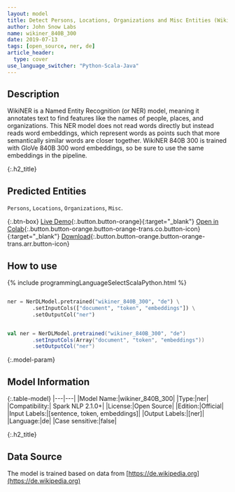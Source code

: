 ```yaml
---
layout: model
title: Detect Persons, Locations, Organizations and Misc Entities (WikiNER 840B 300 DE)
author: John Snow Labs
name: wikiner_840B_300
date: 2019-07-13
tags: [open_source, ner, de]
article_header:
  type: cover
use_language_switcher: "Python-Scala-Java"
---
```


## Description
WikiNER is a Named Entity Recognition (or NER) model, meaning it annotates text to find features like the names of people, places, and organizations. This NER model does not read words directly but instead reads word embeddings, which represent words as points such that more semantically similar words are closer together. WikiNER 840B 300 is trained with GloVe 840B 300 word embeddings, so be sure to use the same embeddings in the pipeline.

{:.h2_title}
## Predicted Entities 
``Persons``, ``Locations``, ``Organizations``, ``Misc``.


{:.btn-box}
[Live Demo](https://demo.johnsnowlabs.com/public/NER_DE){:.button.button-orange}{:target="_blank"}
[Open in Colab](https://colab.research.google.com/github/JohnSnowLabs/spark-nlp-workshop/blob/master/tutorials/streamlit_notebooks/NER_DE.ipynb){:.button.button-orange.button-orange-trans.co.button-icon}{:target="_blank"}
[Download](https://s3.amazonaws.com/auxdata.johnsnowlabs.com/public/models/wikiner_840B_300_de_2.1.0_2.4_1563035544700.zip){:.button.button-orange.button-orange-trans.arr.button-icon}

## How to use 

<div class="tabs-box" markdown="1">

{% include programmingLanguageSelectScalaPython.html %}

```python

ner = NerDLModel.pretrained("wikiner_840B_300", "de") \
        .setInputCols(["document", "token", "embeddings"]) \
        .setOutputCol("ner")
```

```scala

val ner = NerDLModel.pretrained("wikiner_840B_300", "de")
        .setInputCols(Array("document", "token", "embeddings"))
        .setOutputCol("ner")
```

</div>

{:.model-param}
## Model Information

{:.table-model}
|---|---|
|Model Name:|wikiner_840B_300|
|Type:|ner|
|Compatibility:| Spark NLP 2.1.0+|
|License:|Open Source|
|Edition:|Official|
|Input Labels:|[sentence, token, embeddings]|
|Output Labels:|[ner]|
|Language:|de|
|Case sensitive:|false|

{:.h2_title}
## Data Source
The model is trained based on data from [https://de.wikipedia.org](https://de.wikipedia.org)